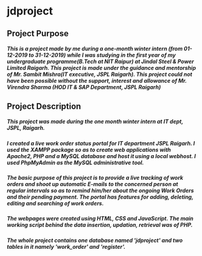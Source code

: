 # jdproject
## Project Purpose
##### This is a project made by me during a one-month winter intern (from 01-12-2019 to 31-12-2019) while I was studying in the first year of my undergraduate programme(B.Tech at NIT Raipur) at Jindal Steel & Power Limited Raigarh. This project is made under the guidance and mentorship of Mr. Sambit Mishra(IT executive, JSPL Raigarh). This project could not have been possible without the support, interest and allowance of Mr. Virendra Sharma (HOD IT & SAP Department, JSPL Raigarh)
## Project Description
##### This project was made during the one month winter intern at IT dept, JSPL, Raigarh. 
##### I created a live work order status portal for IT department JSPL Raigarh. I used the XAMPP package so as to create web applications with Apache2, PHP and a MySQL database and host it using a local webhost. I used PhpMyAdmin as the MySQL administrative tool.
##### The basic purpose of this project is to provide a live tracking of work orders and shoot up automatic E-mails to the concerned person at regular intervals so as to remind him/her about the ongoing Work Orders and their pending payment. The portal has features for adding, deleting, editing and searching of work orders.
##### The webpages were created using HTML, CSS and JavaScript. The main working script behind the data insertion, updation, retrieval was of PHP.
##### The whole project contains one database named 'jdproject' and two tables in it namely 'work_order' and 'register'.
